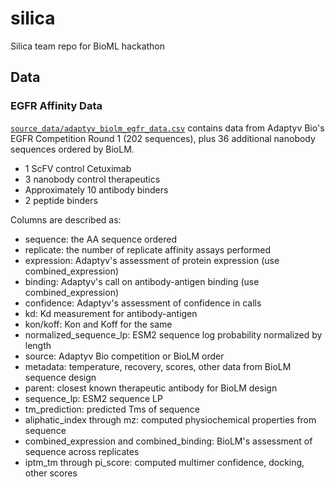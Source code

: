 # silica
Silica team repo for BioML hackathon

## Data

### EGFR Affinity Data

[`source_data/adaptyv_biolm_egfr_data.csv`](source_data/adaptyv_biolm_egfr_data.csv) 
contains data from Adaptyv Bio's EGFR Competition Round 1 (202 sequences), plus 
36 additional nanobody sequences ordered by BioLM.

  * 1 ScFV control Cetuximab
  * 3 nanobody control therapeutics
  * Approximately 10 antibody binders
  * 2 peptide binders

Columns are described as:

  * sequence: the AA sequence ordered
  * replicate: the number of replicate affinity assays performed
  * expression: Adaptyv's assessment of protein expression (use combined_expression)
  * binding: Adaptyv's call on antibody-antigen binding (use combined_expression)
  * confidence: Adaptyv's assessment of confidence in calls
  * kd: Kd measurement for antibody-antigen
  * kon/koff: Kon and Koff for the same
  * normalized_sequence_lp: ESM2 sequence log probability normalized by length
  * source: Adaptyv Bio competition or BioLM order
  * metadata: temperature, recovery, scores, other data from BioLM sequence design
  * parent: closest known therapeutic antibody for BioLM design
  * sequence_lp: ESM2 sequence LP
  * tm_prediction: predicted Tms of sequence
  * aliphatic_index through mz: computed physiochemical properties from sequence
  * combined_expression and combined_binding: BioLM's assessment of sequence across replicates
  * iptm_tm through pi_score: computed multimer confidence, docking, other scores



